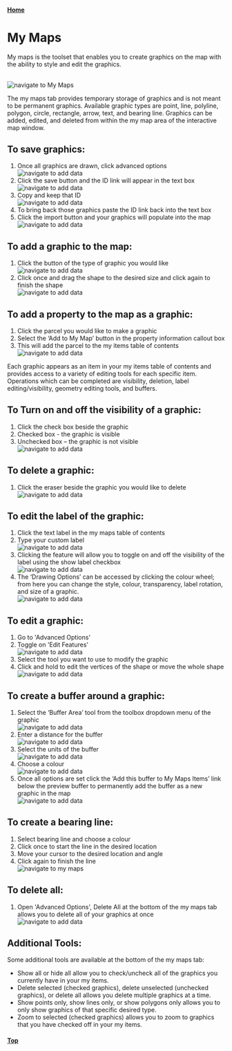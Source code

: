 #### [Home](../)
# My Maps
My maps is the toolset that enables you to create graphics on the map with the ability to style and edit the graphics.

<br />![navigate to My Maps](./images/titlepicmymaps.gif "Navigate to My Maps") 

The my maps tab provides temporary storage of graphics and is not meant to be permanent graphics. Available graphic types are point, line, polyline, polygon, circle, rectangle, arrow, text, and bearing line. Graphics can be added, edited, and deleted from within the my map area of the interactive map window.

## To save graphics:
1. Once all graphics are drawn, click advanced options
<br />![navigate to add data](./images/saveandimportone.gif "Navigate to Add Data Tool")
2. Click the save button and the ID link will appear in the text box
<br />![navigate to add data](./images/saveandimporttwo.gif "Navigate to Add Data Tool")
3. Copy and keep that ID
<br />![navigate to add data](./images/saveandimportthree.gif "Navigate to Add Data Tool")
4. To bring back those graphics paste the ID link back into the text box 
5. Click the import button and your graphics will populate into the map 
<br />![navigate to add data](./images/saveandimportfour.gif "Navigate to Add Data Tool")

## To add a graphic to the map:
1. Click the button of the type of graphic you would like
<br />![navigate to add data](./images/addgraphictype.gif "Navigate to Add Data Tool")
2. Click once and drag the shape to the desired size and click again to finish the shape
<br />![navigate to add data](./images/addgraphiccircle.gif "Navigate to Add Data Tool")

## To add a property to the map as a graphic: 
1. Click the parcel you would like to make a graphic
2. Select the ‘Add to My Map’ button in the property information callout box
3. This will add the parcel to the my items table of contents
<br />![navigate to add data](./images/addproperty.gif "Navigate to Add Data Tool")

Each graphic appears as an item in your my items table of contents and provides access to a variety of editing tools for each specific item. Operations which can be completed are visibility, deletion, label editing/visibility, geometry editing tools, and buffers.


## To Turn on and off the visibility of a graphic:
1. Click the check box beside the graphic
2. Checked box - the graphic is visible
3. Unchecked box – the graphic is not visible
<br />![navigate to add data](./images/turnonandoffgraphic.gif "Navigate to Add Data Tool")

## To delete a graphic:
1. Click the eraser beside the graphic you would like to delete
<br />![navigate to add data](./images/erasegraphic.gif "Navigate to Add Data Tool")

## To edit the label of the graphic:
1. Click the text label in the my maps table of contents
2. Type your custom label
<br />![navigate to add data](./images/graphiclabel.gif "Navigate to Add Data Tool")
3. Clicking the feature will allow you to toggle on and off the visibility of the label using the show label checkbox
<br />![navigate to add data](./images/labelonandoff.gif "Navigate to Add Data Tool")
4. The ‘Drawing Options’ can be accessed by clicking the colour wheel; from here you can change the style, colour, transparency, label rotation, and size of a graphic.
<br />![navigate to add data](./images/labeldrawingoptions.gif "Navigate to Add Data Tool")

## To edit a graphic:  
1. Go to 'Advanced Options'
2. Toggle on 'Edit Features'
<br />![navigate to add data](./images/editfeatures.gif "Navigate to Add Data Tool")
3. Select the tool you want to use to modify the graphic
4. Click and hold to edit the vertices of the shape or move the whole shape
<br />![navigate to add data](./images/verticesandmove.gif "Navigate to Add Data Tool")

## To create a buffer around a graphic: 
1. Select the ‘Buffer Area’ tool from the toolbox dropdown menu of the graphic
<br />![navigate to add data](./images/bufferstart.gif "Navigate to Add Data Tool")
2. Enter a distance for the buffer
<br />![navigate to add data](./images/buffernumber.gif "Navigate to Add Data Tool")
3. Select the units of the buffer
<br />![navigate to add data](./images/bufferunits.gif "Navigate to Add Data Tool")
4. Choose a colour
<br />![navigate to add data](./images/buffercolour.gif "Navigate to Add Data Tool")
6. Once all options are set click the ‘Add this buffer to My Maps Items’ link below the preview buffer to permanently add the buffer as a new graphic in the map
<br />![navigate to add data](./images/bufferaddlayer.gif "Navigate to Add Data Tool")

## To create a bearing line:
1. Select bearing line and choose a colour
2. Click once to start the line in the desired location
3. Move your cursor to the desired location and angle 
4. Click again to finish the line 
<br />![navigate to my maps](./images/bearingline.gif "Navigate to My Maps")

## To delete all:
1. Open 'Advanced Options', Delete All at the bottom of the my maps tab allows you to delete all of your graphics at once
<br />![navigate to add data](./images/deleteall.gif "Navigate to Add Data Tool")

## Additional Tools:

Some additional tools are available at the bottom of the my maps tab:

- Show all or hide all allow you to check/uncheck all of the graphics you currently have in your my items.
- Delete selected (checked graphics), delete unselected (unchecked graphics), or delete all allows you delete multiple graphics at a time.
- Show points only, show lines only, or show polygons only allows you to only show graphics of that specific desired type.
- Zoom to selected (checked graphics) allows you to zoom to graphics that you have checked off in your my items.

#### [Top](#home)